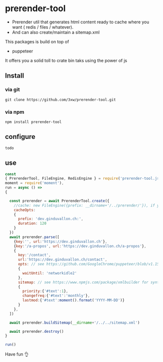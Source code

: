 # prerender-tool
- Prerender util that generates html content ready to cache where you want ( redis / files / whatever).
- And can also create/maintain a sitemap.xml

This packages is build on top of

- puppeteer

It offers you a solid toll to crate bin taks using the power of js

## Install
### via git

	git clone https://github.com/3xw/prerender-tool.git

### via npm

	npm install prerender-tool

## configure

	todo


## use

```js
const
{ PrerenderTool, FileEngine, RedisEngine } = require('prerender-tool.js'),
moment = require('moment'),
run = async () =>
{

  const prerender = await PrerenderTool.create({
    //cache: new FileEngine({prefix: __dirname+'/../prerender/'}), if you prefer file cache...
    cacheOpts:
    {
      prefix: 'dev.ginduvallon.ch:',
      duration: 120
    }
  })
  await prerender.parse([
    {key:'', url:'https://dev.ginduvallon.ch'},
    {key:'/a-propos', url:'https://dev.ginduvallon.ch/a-propos'},
    {
      key:'/contact',
      url:'https://dev.ginduvallon.ch/contact',
      opts: // see https://github.com/GoogleChrome/puppeteer/blob/v1.15.0/docs/api.md#pagegotourl-options
      {
        waitUntil: 'networkidle2'
      },
      sitemap: // see https://www.npmjs.com/package/xmlbuilder for syntax and https://www.sitemaps.org/protocol.html
      {
        priority:{'#text':1},
        changefreq:{'#text':'monthly'},
        lastmod:{'#text':moment().format('YYYY-MM-DD')}
      }
    },
  ])

  await prerender.buildSitemap(__dirname+'/../../sitemap.xml')

  await prerender.destroy()
}

run()
```

Have fun 👌
